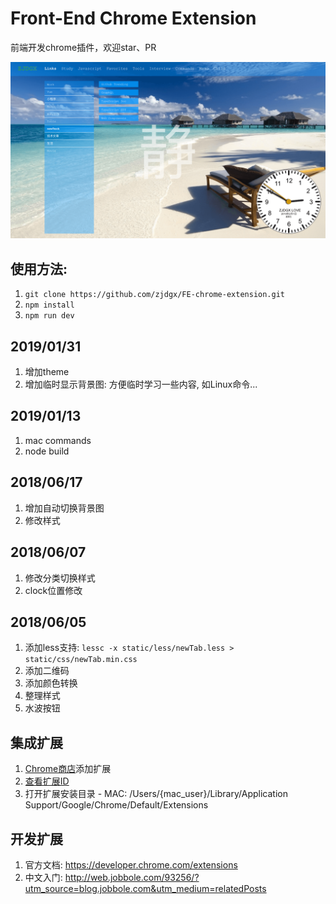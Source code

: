 # Front-End Chrome Extension

前端开发chrome插件，欢迎star、PR

![效果图](dist/static/img/result.png)

## 使用方法:
  1. `git clone https://github.com/zjdgx/FE-chrome-extension.git`
  2. `npm install`
  3. `npm run dev`

## 2019/01/31
  1. 增加theme
  2. 增加临时显示背景图: 方便临时学习一些内容, 如Linux命令...

## 2019/01/13
  1. mac commands
  2. node build

## 2018/06/17
  1. 增加自动切换背景图
  2. 修改样式

## 2018/06/07
  1. 修改分类切换样式
  2. clock位置修改

## 2018/06/05
  1. 添加less支持: `lessc -x static/less/newTab.less > static/css/newTab.min.css`
  2. 添加二维码
  3. 添加颜色转换
  4. 整理样式
  5. 水波按钮

## 集成扩展
  1. [Chrome商店](https://chrome.google.com/webstore/category/extensions?hl=zh-CN)添加扩展
  2. [查看扩展ID](chrome://extensions)
  3. 打开扩展安装目录
    - MAC: /Users/{mac_user}/Library/Application Support/Google/Chrome/Default/Extensions

## 开发扩展
  1. 官方文档: https://developer.chrome.com/extensions
  2. 中文入门: http://web.jobbole.com/93256/?utm_source=blog.jobbole.com&utm_medium=relatedPosts